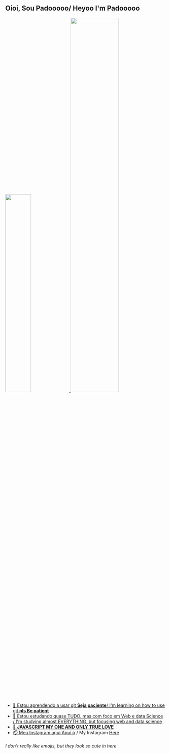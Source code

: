 ## Oioi, Sou Padooooo/ Heyoo I'm Padooooo

<div>
    <a href="https://github.com/Padooooo">
    <img width="40%" src="https://github-readme-stats.vercel.app/api?username=Padooooo&show_icons=true&theme=jolly"/>
    <img width="55%" src="https://github-readme-stats.vercel.app/api/top-langs/?username=Padooooo&layout=compact&langs_count=16&theme=jolly"/>
</div>

- 👀 Estou aprendendo a usar git **Seja paciente**/ I'm learning on how to use git **pls Be patient**
- 🌱 Estou estudando quase TUDO, mas com foco em Web e data Science / I'm studying almost EVERYTHING, but focusing web and data science 
- 💞️ **JAVASCRIPT MY ONE AND ONLY TRUE LOVE**
- 📫 Meu Instagram aqui [Aqui ó](https://www.instagram.com/padooo_o/) / My Instagram [Here](https://www.instagram.com/padooo_o/)

###### I don't really like emojis, but they look so cute in here
<!---
Padooooo/Padooooo is a ✨ special ✨ repository because its `README.md` (this file) appears on your GitHub profile.
You can click the Preview link to take a look at your changes.
--->
